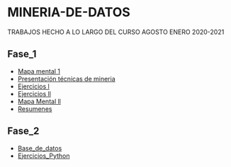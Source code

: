 # MINERIA-DE-DATOS
TRABAJOS HECHO A LO LARGO DEL CURSO AGOSTO ENERO 2020-2021


## Fase_1 

* [Mapa mental 1](https://github.com/aletzLozano/MINERIA-DE-DATOS/blob/master/MAPA%20MENTAL/MapaMental_1_1647656.pdf)
* [Presentación técnicas de mineria](https://github.com/aletzLozano/MINERIA-DE-DATOS/blob/master/CLASE/CLASE%20PREDICION.pdf)
* [Ejercicios l](https://github.com/aletzLozano/MINERIA-DE-DATOS/blob/master/EJERCICIO%201/EJERCICIO%201.pdf)
* [Ejercicios ll]()
* [Mapa Mental ll](https://github.com/aletzLozano/MINERIA-DE-DATOS/blob/master/MapaMental_2_%7B1647656%7D_gpo012.pdf)
* [Resumenes](https://github.com/aletzLozano/MINERIA-DE-DATOS/blob/master/mineria_resumenes.pdf)

## Fase_2
* [Base_de_datos]()
* [Ejercicios_Python]()
